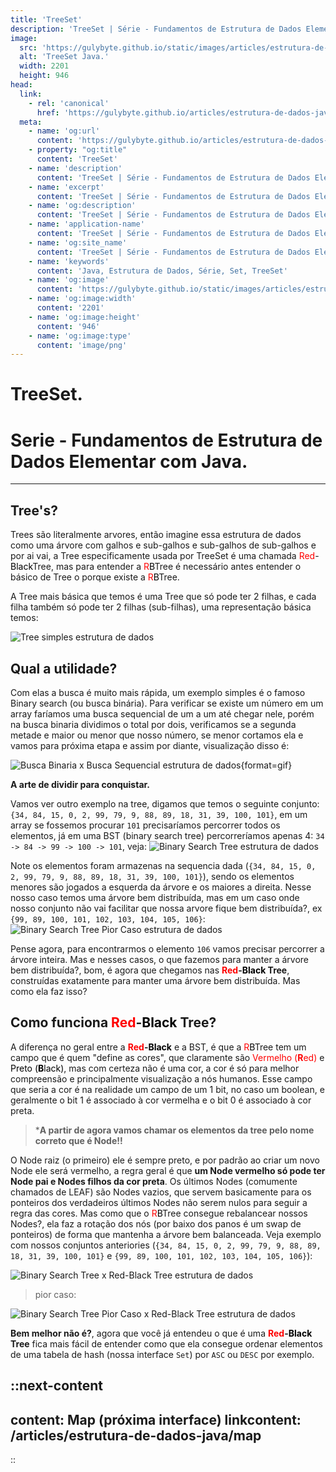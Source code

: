 ```yaml
---
title: 'TreeSet'
description: 'TreeSet | Série - Fundamentos de Estrutura de Dados Elementar com Java.'
image:
  src: 'https://gulybyte.github.io/static/images/articles/estrutura-de-dados-java/binary-search-tree-pior-caso-x-red-black-tree.png'
  alt: 'TreeSet Java.'
  width: 2201
  height: 946
head:
  link:
    - rel: 'canonical'
      href: 'https://gulybyte.github.io/articles/estrutura-de-dados-java'
  meta:
    - name: 'og:url'
      content: 'https://gulybyte.github.io/articles/estrutura-de-dados-java'
    - property: "og:title"
      content: 'TreeSet'
    - name: 'description'
      content: 'TreeSet | Série - Fundamentos de Estrutura de Dados Elementar com Java.'
    - name: 'excerpt'
      content: 'TreeSet | Série - Fundamentos de Estrutura de Dados Elementar com Java.'
    - name: 'og:description'
      content: 'TreeSet | Série - Fundamentos de Estrutura de Dados Elementar com Java.'
    - name: 'application-name'
      content: 'TreeSet | Série - Fundamentos de Estrutura de Dados Elementar com Java.'
    - name: 'og:site_name'
      content: 'TreeSet | Série - Fundamentos de Estrutura de Dados Elementar com Java.'
    - name: 'keywords'
      content: 'Java, Estrutura de Dados, Série, Set, TreeSet'
    - name: 'og:image'
      content: 'https://gulybyte.github.io/static/images/articles/estrutura-de-dados-java/binary-search-tree-pior-caso-x-red-black-tree.png'
    - name: 'og:image:width'
      content: '2201'
    - name: 'og:image:height'
      content: '946'
    - name: 'og:image:type'
      content: 'image/png'
---
```


# TreeSet.

<h1 style="text-align: left; padding: 0em 0em !important; font-size: 2em">Serie - Fundamentos de Estrutura de Dados Elementar com Java.</h1>

---

## Tree's?

Trees são literalmente arvores, então imagine essa estrutura de dados como uma árvore com galhos e sub-galhos e sub-galhos de sub-galhos e por ai vai, a Tree especificamente usada por TreeSet é uma chamada <span style="color: red;">Red</span>-<span style="color: black;">Black</span>Tree, mas para entender a <span style="color: red;">R</span><span style="color: black;">B</span>Tree é necessário antes entender o básico de Tree o porque existe a <span style="color: red;">R</span><span style="color: black;">B</span>Tree.

A Tree mais básica que temos é uma Tree que só pode ter 2 filhas, e cada filha também só pode ter 2 filhas (sub-filhas), uma representação básica temos:

![Tree simples estrutura de dados](/static/images/articles/estrutura-de-dados-java/tree-classica.png)

## Qual a utilidade?

Com elas a busca é muito mais rápida, um exemplo simples é o famoso Binary search (ou busca binária). Para verificar se existe um número em um array faríamos uma busca sequencial de um a um até chegar nele, porém na busca binaria dividimos o total por dois, verificamos se a segunda metade e maior ou menor que nosso número, se menor cortamos ela e vamos para próxima etapa e assim por diante, visualização disso é:

![Busca Binaria x Busca Sequencial estrutura de dados](/static/images/articles/estrutura-de-dados-java/busca-binaria-x-busca-sequencial.gif){format=gif}

**A arte de dividir para conquistar.**

Vamos ver outro exemplo na tree, digamos que temos o seguinte conjunto: `{34, 84, 15, 0, 2, 99, 79, 9, 88, 89, 18, 31, 39, 100, 101}`, em um array se fossemos procurar `101` precisaríamos percorrer todos os elementos, já em uma BST (binary search tree) percorreríamos apenas 4: `34 -> 84 -> 99 -> 100 -> 101`, veja:
![Binary Search Tree estrutura de dados](/static/images/articles/estrutura-de-dados-java/binary-search-tree.png)

Note os elementos foram armazenas na sequencia dada (`{34, 84, 15, 0, 2, 99, 79, 9, 88, 89, 18, 31, 39, 100, 101}`), sendo os elementos menores são jogados a esquerda da árvore e os maiores a direita. Nesse nosso caso temos uma árvore bem distribuída, mas em um caso onde nosso conjunto não vai facilitar que nossa arvore fique bem distribuída?, ex `{99, 89, 100, 101, 102, 103, 104, 105, 106}`:
![Binary Search Tree Pior Caso estrutura de dados](/static/images/articles/estrutura-de-dados-java/binary-search-tree-pior-caso.png)

Pense agora, para encontrarmos o elemento `106` vamos precisar percorrer a árvore inteira. Mas e nesses casos, o que fazemos para manter a árvore bem distribuída?, bom, é agora que chegamos nas **<span style="color: red;">Red</span>-<span style="color: black;">Black</span> Tree**, construídas exatamente para manter uma árvore bem distribuída. Mas como ela faz isso?

## Como funciona <span style="color: red;">Red</span>-<span style="color: black;">Black</span> Tree?

A diferença no geral entre a **<span style="color: red;">Red</span>-<span style="color: black;">Black</span>** e a BST, é que a <span style="color: red;">R</span><span style="color: black;">B</span>Tree tem um campo que é quem "define as cores", que claramente são <span style="color: red;">Vermelho (**R**ed)</span> e <span style="color: black;">Preto (**B**lack)</span>, mas com certeza não é uma cor, a cor é só para melhor compreensão e principalmente visualização a nós humanos. Esse campo que seria a cor é na realidade um campo de um 1 bit, no caso um boolean, e geralmente o bit 1 é associado à cor vermelha e o bit 0 é associado à cor preta.

> ***A partir de agora vamos chamar os elementos da tree pelo nome correto que é Node!!**

O Node raiz (o primeiro) ele é sempre preto, e por padrão ao criar um novo Node ele será vermelho, a regra geral é que **um Node vermelho só pode ter Node pai e Nodes filhos da cor preta**. Os últimos Nodes (comumente chamados de LEAF) são Nodes vazios, que servem basicamente para os ponteiros dos verdadeiros últimos Nodes não serem nulos para seguir a regra das cores. Mas como que o <span style="color: red;">R</span><span style="color: black;">B</span>Tree consegue rebalancear nossos Nodes?, ela faz a rotação dos nós (por baixo dos panos é um swap de ponteiros) de forma que mantenha a árvore bem balanceada. Veja exemplo com nossos conjuntos anteriories (`{34, 84, 15, 0, 2, 99, 79, 9, 88, 89, 18, 31, 39, 100, 101}` e `{99, 89, 100, 101, 102, 103, 104, 105, 106}`):

![Binary Search Tree x Red-Black Tree estrutura de dados](/static/images/articles/estrutura-de-dados-java/binary-search-tree-x-red-black-tree.png)

> pior caso:

![Binary Search Tree Pior Caso x Red-Black Tree estrutura de dados](/static/images/articles/estrutura-de-dados-java/binary-search-tree-pior-caso-x-red-black-tree.png)

**Bem melhor não é?**, agora que você já entendeu o que é uma **<span style="color: red;">Red</span>-<span style="color: black;">Black</span> Tree** fica mais fácil de entender como que ela consegue ordenar elementos de uma tabela de hash (nossa interface `Set`) por `ASC` ou `DESC` por exemplo.

::next-content
---
content: Map (próxima interface)
linkcontent: /articles/estrutura-de-dados-java/map
---
::
